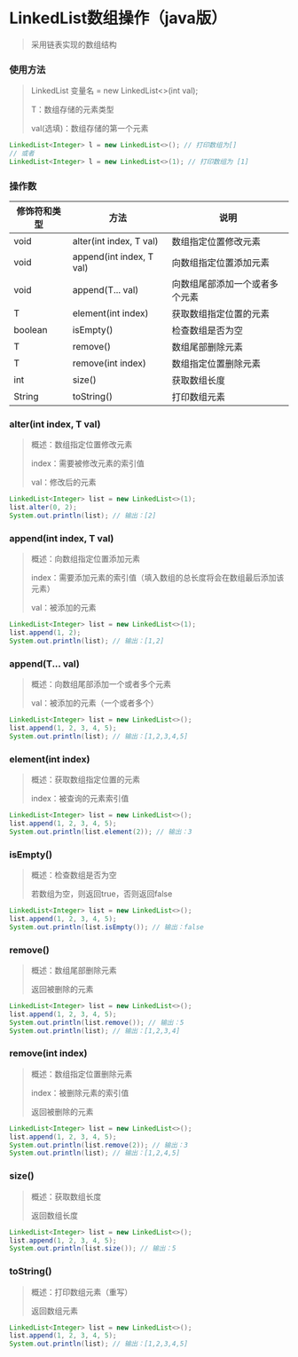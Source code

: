 #  LinkedList数组操作（java版）

> 采用链表实现的数组结构

### 使用方法

> LinkedList<T> 变量名 = new LinkedList<>(int val);
>
> T：数组存储的元素类型
>
> val(选填)：数组存储的第一个元素

```java
LinkedList<Integer> l = new LinkedList<>(); // 打印数组为[]
// 或者
LinkedList<Integer> l = new LinkedList<>(1); // 打印数组为 [1]
```

### 操作数

| 修饰符和类型 | 方法                     | 说明                           |
| ------------ | ------------------------ | ------------------------------ |
| void         | alter(int index, T val)  | 数组指定位置修改元素           |
| void         | append(int index, T val) | 向数组指定位置添加元素         |
| void         | append(T... val)         | 向数组尾部添加一个或者多个元素 |
| T            | element(int index)       | 获取数组指定位置的元素         |
| boolean      | isEmpty()                | 检查数组是否为空               |
| T            | remove()                 | 数组尾部删除元素               |
| T            | remove(int index)        | 数组指定位置删除元素           |
| int          | size()                   | 获取数组长度                   |
| String       | toString()               | 打印数组元素                   |

### alter(int index, T val)

> 概述：数组指定位置修改元素
>
> index：需要被修改元素的索引值
>
> val：修改后的元素

```java
LinkedList<Integer> list = new LinkedList<>(1);
list.alter(0, 2);
System.out.println(list); // 输出：[2]
```

### append(int index, T val)

> 概述：向数组指定位置添加元素
>
> index：需要添加元素的索引值（填入数组的总长度将会在数组最后添加该元素）
>
> val：被添加的元素

```java
LinkedList<Integer> list = new LinkedList<>(1);
list.append(1, 2);
System.out.println(list); // 输出：[1,2]
```

### append(T... val)

> 概述：向数组尾部添加一个或者多个元素
>
> val：被添加的元素（一个或者多个）

```java
LinkedList<Integer> list = new LinkedList<>();
list.append(1, 2, 3, 4, 5);
System.out.println(list); // 输出：[1,2,3,4,5]
```

### element(int index)

> 概述：获取数组指定位置的元素
>
> index：被查询的元素索引值

```java
LinkedList<Integer> list = new LinkedList<>();
list.append(1, 2, 3, 4, 5);
System.out.println(list.element(2)); // 输出：3
```

### isEmpty()

> 概述：检查数组是否为空
>
> 若数组为空，则返回true，否则返回false

```java
LinkedList<Integer> list = new LinkedList<>();
list.append(1, 2, 3, 4, 5);
System.out.println(list.isEmpty()); // 输出：false
```

### remove()

> 概述：数组尾部删除元素
>
> 返回被删除的元素

```java
LinkedList<Integer> list = new LinkedList<>();
list.append(1, 2, 3, 4, 5);
System.out.println(list.remove()); // 输出：5
System.out.println(list); // 输出：[1,2,3,4]
```

### remove(int index)

> 概述：数组指定位置删除元素
>
> index：被删除元素的索引值
>
> 返回被删除的元素

```java
LinkedList<Integer> list = new LinkedList<>();
list.append(1, 2, 3, 4, 5);
System.out.println(list.remove(2)); // 输出：3
System.out.println(list); // 输出：[1,2,4,5]
```

### size()

> 概述：获取数组长度
>
> 返回数组长度

```java
LinkedList<Integer> list = new LinkedList<>();
list.append(1, 2, 3, 4, 5);
System.out.println(list.size()); // 输出：5
```

### toString()

> 概述：打印数组元素（重写）
>
> 返回数组元素

```java
LinkedList<Integer> list = new LinkedList<>();
list.append(1, 2, 3, 4, 5);
System.out.println(list); // 输出：[1,2,3,4,5]
```

